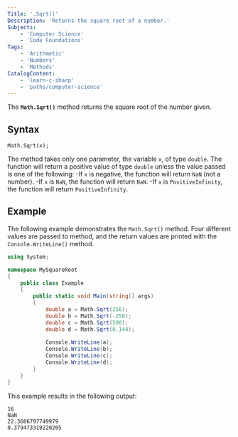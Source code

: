 ```yaml
---
Title: '.Sqrt()'
Description: 'Returns the square root of a number.'
Subjects:
    - 'Computer Science'
    - 'Code Foundations'
Tags:
    - 'Arithmetic'
    - 'Numbers'
    - 'Methods'   
CatalogContent:
    - 'learn-c-sharp'
    - 'paths/computer-science'
---
```


The **`Math.Sqrt()`** method returns the square root of the number given.

## Syntax

```pseudo
Math.Sqrt(x);
```

The method takes only one parameter, the variable `x`, of type `double`. The function will return a positive value of type `double` unless the value passed is one of the following:
-If `x` is negative, the function will return `NaN` (not a number).
-If `x` is `NaN`, the function will return `NaN`.
-If `x` is `PositiveInfinity`, the function will return `PositiveInfinity`.

## Example

The following example demonstrates the `Math.Sqrt()` method. Four different values are passed to method, and the return values are printed with the `Console.WriteLine()` method.

```cs
using System;

namespace MySquareRoot
{
    public class Example
    {
        public static void Main(string[] args)
        {
            double a = Math.Sqrt(256);
            double b = Math.Sqrt(-256);
            double c = Math.Sqrt(500);
            double d = Math.Sqrt(0.144);
            
            Console.WriteLine(a);
            Console.WriteLine(b);
            Console.WriteLine(c);
            Console.WriteLine(d);
        }    
    }
}
```

This example results in the following output:

```shell
16
NaN
22.3606797749979
0.379473319220205
```
